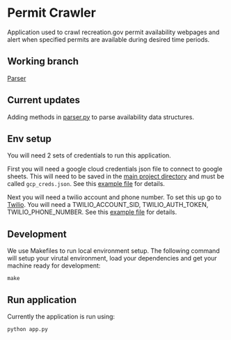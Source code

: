 # Permit Crawler
Application used to crawl recreation.gov permit availability webpages and alert when specified permits are available during desired time periods.

## Working branch
[Parser](https://github.com/talfers/garebear/tree/parser)

## Current updates
Adding methods in [parser.py](https://github.com/talfers/garebear/blob/main/classes/parser.py) to parse availability data structures.

## Env setup
You will need 2 sets of credentials to run this application. 

First you will need a google cloud credentials json file to connect to google sheets. This will need to be saved in the [main project directory](https://github.com/talfers/garebear/) and must be called `gcp_creds.json`. See this [example file](https://github.com/talfers/garebear/blob/main/gcp_creds.example.json) for details.

Next you will need a twilio account and phone number. To set this up go to [Twilio](htts://www.twilio.com). You will need a TWILIO_ACCOUNT_SID, TWILIO_AUTH_TOKEN, TWILIO_PHONE_NUMBER. See this [example file](https://github.com/talfers/garebear/blob/main/secrets.example.env) for details.


## Development
We use Makefiles to run local environment setup. The following command will setup your virutal environment, load your dependencies and get your machine ready for development:
```shell
make
```

## Run application
Currently the application is run using:
```shell
python app.py
```